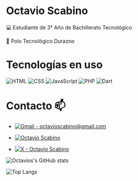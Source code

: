 # Octavio Scabino
💻 Estudiante de 3° Año de Bachillerato Tecnológico

🏫 Polo Tecnológico Durazno

# Tecnologías en uso
![HTML](https://img.shields.io/badge/HTML5-E34F26?style=for-the-badge&logo=html5&logoColor=white)
![CSS](https://img.shields.io/badge/CSS-1572B6?style=for-the-badge&logo=css&logoColor=white)
![JavaScript](https://img.shields.io/badge/JavaScript-F7DF1E?style=for-the-badge&logo=javascript&logoColor=black)
![PHP](https://img.shields.io/badge/PHP-777BB4?style=for-the-badge&logo=php&logoColor=white)
![Dart](https://img.shields.io/badge/Dart-0175C2?style=for-the-badge&logo=dart&logoColor=white)

# Contacto 📫
<ul>
  
<li>
  
[![Gmail - octavioscabino@gmail.com](https://img.shields.io/badge/Gmail-D14836?style=for-the-badge&logo=gmail&logoColor=white)](mailto:octavioscavino16@gmail.com)

</li>

<li>
  
[![Octavio Scabino](https://img.shields.io/badge/Instagram-833AB4?style=for-the-badge&logo=instagram&logoColor=white)](https://instagram.com/octavioscabino)

</li>
<li>

[![X - Octavio Scabino](https://img.shields.io/badge/Twitter-000000?style=for-the-badge&logo=x&logoColor=white)](https://twitter.com/octavio162008)

</li>
</ul>

![Octavios's GitHub stats](https://github-readme-stats.vercel.app/api?username=OttoOctaviusssss16&show_icons=true&theme=synthwave)

![Top Langs](https://github-readme-stats.vercel.app/api/top-langs/?username=OttoOctaviusssss16&hide_progress=true&theme=synthwave)
